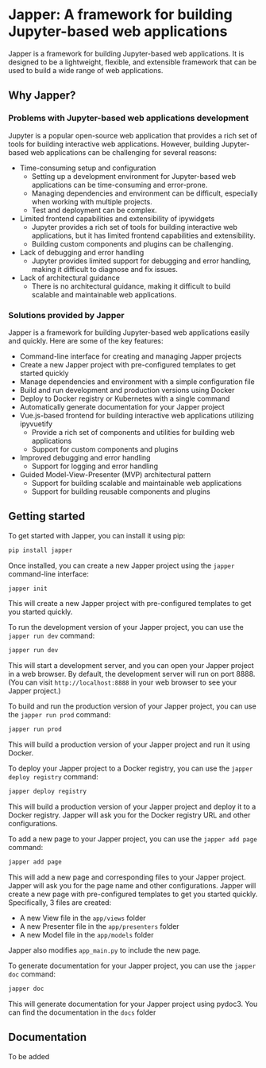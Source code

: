 # Japper: A framework for building Jupyter-based web applications

Japper is a framework for building Jupyter-based web applications. It is designed to be a lightweight, flexible, and
extensible framework that can be used to build a wide range of web applications.

## Why Japper?

### Problems with Jupyter-based web applications development

Jupyter is a popular open-source web application that provides a rich set of tools for building interactive web
applications. However, building Jupyter-based web applications can be challenging for several reasons:

- Time-consuming setup and configuration
    - Setting up a development environment for Jupyter-based web applications can be time-consuming and error-prone.
    - Managing dependencies and environment can be difficult, especially when working with multiple projects.
    - Test and deployment can be complex.
- Limited frontend capabilities and extensibility of ipywidgets
    - Jupyter provides a rich set of tools for building interactive web applications, but it has limited frontend
      capabilities and extensibility.
    - Building custom components and plugins can be challenging.
- Lack of debugging and error handling
    - Jupyter provides limited support for debugging and error handling, making it difficult to diagnose and fix issues.
- Lack of architectural guidance
    - There is no architectural guidance, making it difficult to build scalable and maintainable web applications.

### Solutions provided by Japper

Japper is a framework for building Jupyter-based web applications easily and quickly. Here are some of the key features:

- Command-line interface for creating and managing Japper projects
- Create a new Japper project with pre-configured templates to get started quickly
- Manage dependencies and environment with a simple configuration file
- Build and run development and production versions using Docker
- Deploy to Docker registry or Kubernetes with a single command
- Automatically generate documentation for your Japper project
- Vue.js-based frontend for building interactive web applications utilizing ipyvuetify
    - Provide a rich set of components and utilities for building web applications
    - Support for custom components and plugins
- Improved debugging and error handling
    - Support for logging and error handling
- Guided Model-View-Presenter (MVP) architectural pattern
    - Support for building scalable and maintainable web applications
    - Support for building reusable components and plugins

## Getting started

To get started with Japper, you can install it using pip:

```bash
pip install japper
```

Once installed, you can create a new Japper project using the `japper` command-line interface:

```bash
japper init
```

This will create a new Japper project with pre-configured templates to get you started quickly.

To run the development version of your Japper project, you can use the `japper run dev` command:

```bash
japper run dev
```

This will start a development server, and you can open your Japper project in a web browser. By default, the development
server will run on port 8888. (You can visit `http://localhost:8888` in your web browser to see your Japper project.)

To build and run the production version of your Japper project, you can use the `japper run prod` command:

```bash
japper run prod
```

This will build a production version of your Japper project and run it using Docker.

To deploy your Japper project to a Docker registry, you can use the `japper deploy registry` command:

```bash
japper deploy registry
```

This will build a production version of your Japper project and deploy it to a Docker registry. Japper will ask you for
the Docker registry URL and other configurations.

To add a new page to your Japper project, you can use the `japper add page` command:

```bash
japper add page
```

This will add a new page and corresponding files to your Japper project. Japper will ask you for the page name and other
configurations.
Japper will create a new page with pre-configured templates to get you started quickly. Specifically, 3 files are
created:

- A new View file in the `app/views` folder
- A new Presenter file in the `app/presenters` folder
- A new Model file in the `app/models` folder

Japper also modifies `app_main.py` to include the new page.

To generate documentation for your Japper project, you can use the `japper doc` command:

```bash
japper doc
```

This will generate documentation for your Japper project using pydoc3. You can find the documentation in the `docs`
folder

## Documentation

To be added

